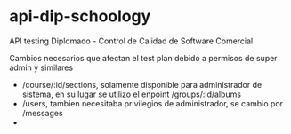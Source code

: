 # api-dip-schoology
API testing Diplomado - Control de Calidad de Software Comercial


Cambios necesarios que afectan el test plan debido a permisos de super admin y similares

- /course/:id/sections, solamente disponible para administrador de sistema, en su lugar se utilizo el enpoint /groups/:id/albums
- /users, tambien necesitaba privilegios de administrador, se cambio por /messages
- 
